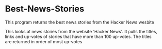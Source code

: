 # Best-News-Stories
This program returns the best news stories from the Hacker News wesbite 


This looks at news stories from the website 'Hacker News'. It pulls the titles, links and up-votes of stories that
have more than 100 up-votes. The titles are returned in order of most up-votes
